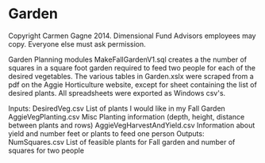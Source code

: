 Garden
======
Copyright Carmen Gagne 2014.  Dimensional Fund Advisors employees may copy. Everyone else must ask permission.

Garden Planning modules
MakeFallGardenV1.sql creates a the number of squares in a square foot garden required to feed two people
for each of the desired vegetables.  The various tables in Garden.xslx were scraped from a pdf on the 
Aggie Horticulture website, except for sheet containing the list of desired plants.  All spreadsheets
were exported as Windows csv's. 

Inputs:  DesiredVeg.csv List of plants I would like in my Fall Garden
         AggieVegPlanting.csv Misc Planting information (depth, height, distance between plants and rows)
         AggieVegHarvestAndYield.csv Information about yield and number feet or plants to feed one person
Outputs: NumSquares.csv List of feasible plants for Fall garden and number of squares for two people

 
